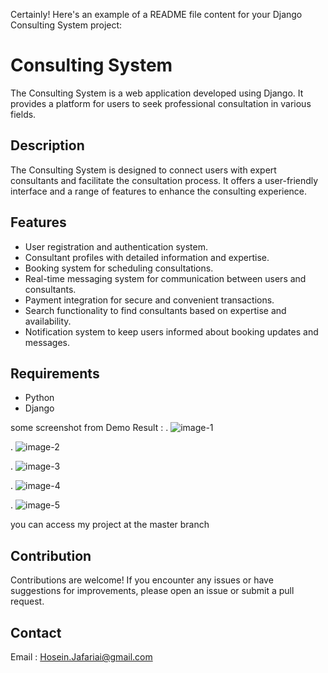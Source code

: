Certainly! Here's an example of a README file content for your Django Consulting System project:

# Consulting System

The Consulting System is a web application developed using Django. It provides a platform for users to seek professional consultation in various fields.

## Description

The Consulting System is designed to connect users with expert consultants and facilitate the consultation process. It offers a user-friendly interface and a range of features to enhance the consulting experience.

## Features

- User registration and authentication system.
- Consultant profiles with detailed information and expertise.
- Booking system for scheduling consultations.
- Real-time messaging system for communication between users and consultants.
- Payment integration for secure and convenient transactions.
- Search functionality to find consultants based on expertise and availability.
- Notification system to keep users informed about booking updates and messages.

## Requirements

- Python
- Django


some screenshot from Demo Result : 
.
![image-1](https://github.com/MohammadHoseinJafari/ConsultingSystem/assets/69847503/d8a5f789-0a2e-4c46-b16f-6c475a38149e)

.
![image-2](https://github.com/MohammadHoseinJafari/ConsultingSystem/assets/69847503/d27c1ae2-f3e7-4329-ae54-d9ef695e5767)

.
![image-3](https://github.com/MohammadHoseinJafari/ConsultingSystem/assets/69847503/5b4330cc-5203-4d3a-bfa2-f1ba23e99789)

.
![image-4](https://github.com/MohammadHoseinJafari/ConsultingSystem/assets/69847503/906dde6d-f127-4185-b738-dba35970c3db)

.
![image-5](https://github.com/MohammadHoseinJafari/ConsultingSystem/assets/69847503/d6d6f686-c4a7-4180-93e6-0c095d26d427)


you can access my project at the master branch


## Contribution

Contributions are welcome! If you encounter any issues or have suggestions for improvements, please open an issue or submit a pull request.


## Contact

Email : Hosein.Jafariai@gmail.com

